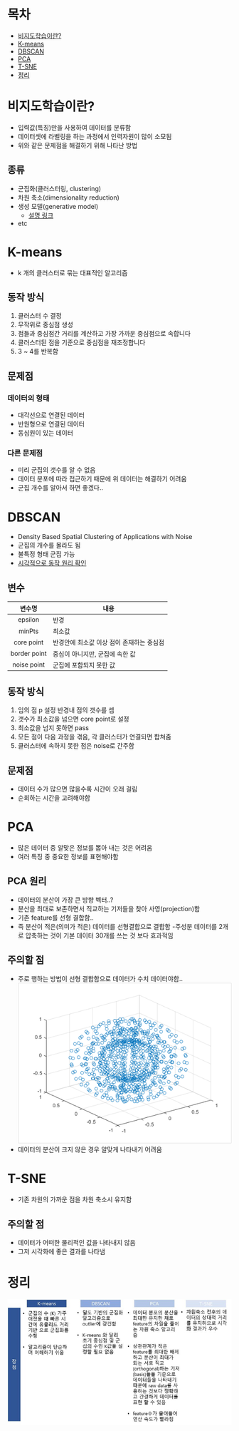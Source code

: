 # 목차
- [비지도학습이란?](#비지도학습이란?)
- [K-means](#K-means)
- [DBSCAN](#DBSCAN)
- [PCA](#PCA)
- [T-SNE](#T-SNE)
- [정리](#정리)
# 비지도학습이란?
- 입력값(특징)만을 사용하여 데이터를 분류함
- 데이터셋에 라벨링을 하는 과정에서 인력자원이 많이 소모됨
- 위와 같은 문제점을 해결하기 위해 나타난 방법
## 종류
- 군집화(클러스터링, clustering)
- 차원 축소(dimensionality reduction)
- 생성 모델(generative model)
    - [설명 링크](https://minsuksung-ai.tistory.com/12)
- etc
# K-means
- k 개의 클러스터로 묶는 대표적인 알고리즘
## 동작 방식
1. 클러스터 수 결정
2. 무작위로 중심점 생성
3. 점들과 중심점간 거리를 계산하고 가장 가까운 중심점으로 속합니다
4. 클러스터된 점을 기준으로 중심점을 재조정합니다
5. 3 ~ 4를 반복함
## 문제점
### 데이터의 형태
- 대각선으로 연결된 데이터
- 반원형으로 연결된 데이터
- 동심원이 있는 데이터
### 다른 문제점
- 미리 군집의 갯수를 알 수 없음
- 데이터 분포에 따라 접근하기 때문에 위 데이터는 해결하기 어려움
- 군집 개수를 알아서 하면 좋겠다..
# DBSCAN
- Density Based Spatial Clustering of Applications with Noise
- 군집의 개수를 몰라도 됨
- 불특정 형태 군집 가능
- [시각적으로 동작 원리 확인](http://primo.ai/index.php?title=Density-Based_Spatial_Clustering_of_Applications_with_Noise_(DBSCAN))
## 변수
|변수명|내용|
|:-:|-|
|epsilon|반경|
|minPts|최소값|
|core point|반경안에 최소값 이상 점이 존재하는 중심점|
|border point|중심이 아니지만, 군집에 속한 값|
|noise point|군집에 포함되지 못한 값|
## 동작 방식
1. 임의 점 p 설정 반경내 점의 갯수를 셈
2. 갯수가 최소값을 넘으면 core point로 설정
3. 최소값을 넘지 못하면 pass
4. 모든 점이 다음 과정을 겪음, 각 클러스터가 연결되면 합쳐줌
5. 클러스터에 속하지 못한 점은 noise로 간주함
## 문제점
- 데이터 수가 많으면 많을수록 시간이 오래 걸림
- 순회하는 시간을 고려해야함
# PCA
- 많은 데이터 중 알맞은 정보를 뽑아 내는 것은 어려움
- 여러 특징 중 중요한 정보를 표현해야함
## PCA 원리
- 데이터의 분산이 가장 큰 방향 벡터..?
- 분산을 최대로 보존하면서 직교하는 기저들을 찾아 사영(projection)함
- 기존 feature를 선형 결합함..
- 즉 분산이 적은(의미가 적은) 데이터를 선형결합으로 결합함
-주성분 데이터를 2개로 압축하는 것이 기본 데이터 30개를 쓰는 것 보다 효과적임
## 주의할 점
- 주로 행하는 방법이 선형 결합함으로 데이터가 수치 데이터야함..
![PCA_problem](./img/PCA_problem.png)
- 데이터의 분산이 크지 않은 경우 알맞게 나타내기 어려움
# T-SNE
- 기존 차원의 가까운 점을 차원 축소시 유지함
## 주의할 점
- 데이터가 어떠한 물리적인 값을 나타내지 않음
- 그저 시각화에 좋은 결과를 나타냄
# 정리
![정리](./img/정리.jpg)